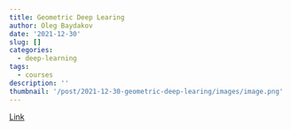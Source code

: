 ```yaml
---
title: Geometric Deep Learing
author: Oleg Baydakov
date: '2021-12-30'
slug: []
categories:
  - deep-learning
tags:
  - courses
description: ''
thumbnail: '/post/2021-12-30-geometric-deep-learing/images/image.png'
---
```



[Link](https://geometricdeeplearning.com/lectures/)